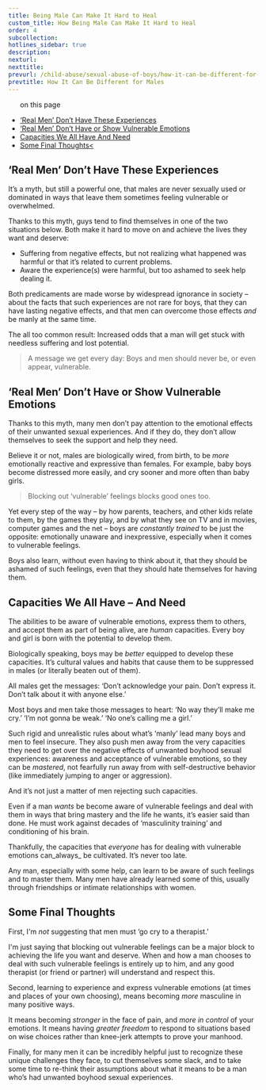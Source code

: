 ```yaml
---
title: Being Male Can Make It Hard to Heal
custom_title: How Being Male Can Make It Hard to Heal
order: 4
subcollection:
hotlines_sidebar: true
description:
nexturl:
nexttitle:
prevurl: /child-abuse/sexual-abuse-of-boys/how-it-can-be-different-for-men/
prevtitle: How It Can Be Different for Males
---
```



<ul class="onpage"><p class="onpage__header">on this page</p>
  <li><a href="#real-men-dont-have-these-experiences">‘Real Men’ Don’t Have These Experiences</a></li>
  <li><a href="#real-men-dont-have-or-show-vulnerable-emotions">‘Real Men’ Don’t Have or Show Vulnerable Emotions</a></li>
  <li><a href="#capacities-we-all-have-and-need">Capacities We All Have And Need</a></li>
  <li><a href="#some-final-thoughts">Some Final Thoughts<</a></li>
</ul>

## ‘Real Men’ Don’t Have These Experiences

It’s a myth, but still a powerful one, that males are never sexually used or dominated in ways that leave them sometimes feeling vulnerable or overwhelmed.

Thanks to this myth, guys tend to find themselves in one of the two situations below. Both make it hard to move on and achieve the lives they want and deserve:

*   Suffering from negative effects, but not realizing what happened was harmful or that it’s related to current problems.
*   Aware the experience(s) were harmful, but too ashamed to seek help dealing it.

Both predicaments are made worse by widespread ignorance in society – about the facts that such experiences are not rare for boys, that they can have lasting negative effects, and that men can overcome those effects _and_ be manly at the same time.

The all too common result: Increased odds that a man will get stuck with needless suffering and lost potential.

> A message we get every day: Boys and men should never be, or even appear, vulnerable.

## ‘Real Men’ Don’t Have or Show Vulnerable Emotions

Thanks to this myth, many men don’t pay attention to the emotional effects of their unwanted sexual experiences. And if they do, they don’t allow themselves to seek the support and help they need.

Believe it or not, males are biologically wired, from birth, to be _more_ emotionally reactive and expressive than females. For example, baby boys become distressed more easily, and cry sooner and more often than baby girls.

> Blocking out ‘vulnerable’ feelings blocks good ones too.

Yet every step of the way – by how parents, teachers, and other kids relate to them, by the games they play, and by what they see on TV and in movies, computer games and the net – boys are _constantly trained_ to be just the opposite: emotionally unaware and inexpressive, especially when it comes to vulnerable feelings.

Boys also learn, without even having to think about it, that they should be ashamed of such feelings, even that they should hate themselves for having them.

## Capacities We All Have – And Need

The abilities to be aware of vulnerable emotions, express them to others, and accept them as part of being alive, are _human_ capacities. Every boy and girl is born with the potential to develop them.

Biologically speaking, boys may be _better_ equipped to develop these capacities. It’s cultural values and habits that cause them to be suppressed in males (or literally beaten out of them).

All males get the messages: ‘Don’t acknowledge your pain. Don’t express it. Don’t talk about it with anyone else.’

Most boys and men take those messages to heart: ‘No way they’ll make me cry.’ ‘I’m not gonna be weak.’ ‘No one’s calling me a girl.’

Such rigid and unrealistic rules about what’s ‘manly’ lead many boys and men to feel insecure. They also push men away from the very capacities they need to get over the negative effects of unwanted boyhood sexual experiences: awareness and acceptance of vulnerable emotions, so they can be _mastered_, not fearfully run away from with self-destructive behavior (like immediately jumping to anger or aggression).

And it’s not just a matter of men rejecting such capacities.

Even if a man _wants_ be become aware of vulnerable feelings and deal with them in ways that bring mastery and the life he wants, it’s easier said than done. He must work against decades of ‘masculinity training’ and conditioning of his brain.

Thankfully, the capacities that _everyone_ has for dealing with vulnerable emotions can_always_ be cultivated. It’s never too late.

Any man, especially with some help, can learn to be aware of such feelings and to master them. Many men have already learned some of this, usually through friendships or intimate relationships with women.

## Some Final Thoughts

First, I'm _not_ suggesting that men must ‘go cry to a therapist.’

I'm just saying that blocking out vulnerable feelings can be a major block to achieving the life you want and deserve. When and how a man chooses to deal with such vulnerable feelings is entirely up to him, and any good therapist (or friend or partner) will understand and respect this.

Second, learning to experience and express vulnerable emotions (at times and places of your own choosing), means becoming _more_ masculine in many positive ways.

It means becoming _stronger_ in the face of pain, and _more in control_ of your emotions. It means having _greater freedom_ to respond to situations based on wise choices rather than knee-jerk attempts to prove your manhood.

Finally, for many men it can be incredibly helpful just to recognize these unique challenges they face, to cut themselves some slack, and to take some time to re-think their assumptions about what it means to be a man who’s had unwanted boyhood sexual experiences.